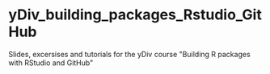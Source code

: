 # yDiv_building_packages_Rstudio_GitHub
Slides, excersises and tutorials for the yDiv course "Building R packages with RStudio and GitHub"
